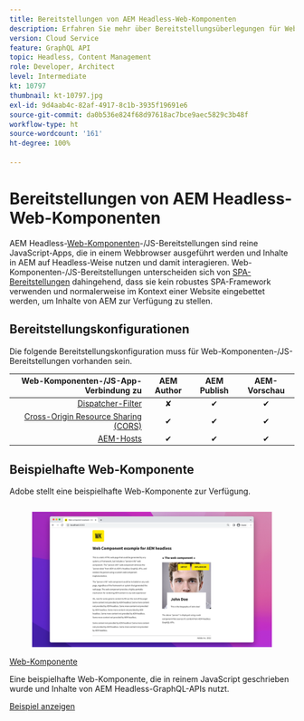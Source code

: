 ```yaml
---
title: Bereitstellungen von AEM Headless-Web-Komponenten
description: Erfahren Sie mehr über Bereitstellungsüberlegungen für Web-Komponenten-/rein JS-basierte AEM Headless-Bereitstellungen.
version: Cloud Service
feature: GraphQL API
topic: Headless, Content Management
role: Developer, Architect
level: Intermediate
kt: 10797
thumbnail: kt-10797.jpg
exl-id: 9d4aab4c-82af-4917-8c1b-3935f19691e6
source-git-commit: da0b536e824f68d97618ac7bce9aec5829c3b48f
workflow-type: ht
source-wordcount: '161'
ht-degree: 100%

---
```


# Bereitstellungen von AEM Headless-Web-Komponenten

AEM Headless-[Web-Komponenten](https://developer.mozilla.org/de-DE/docs/Web/Web_Components)-/JS-Bereitstellungen sind reine JavaScript-Apps, die in einem Webbrowser ausgeführt werden und Inhalte in AEM auf Headless-Weise nutzen und damit interagieren. Web-Komponenten-/JS-Bereitstellungen unterscheiden sich von [SPA-Bereitstellungen](./spa.md) dahingehend, dass sie kein robustes SPA-Framework verwenden und normalerweise im Kontext einer Website eingebettet werden, um Inhalte von AEM zur Verfügung zu stellen.


## Bereitstellungskonfigurationen

Die folgende Bereitstellungskonfiguration muss für Web-Komponenten-/JS-Bereitstellungen vorhanden sein.

| Web-Komponenten-/JS-App-Verbindung zu | AEM Author | AEM Publish | AEM-Vorschau |
|---------------------------------------------------:|:----------:|:-----------:|:-----------:|
| [Dispatcher-Filter](./configurations/dispatcher-filters.md) | ✘ | ✔ | ✔ |
| [Cross-Origin Resource Sharing (CORS)](./configurations/cors.md) | ✔ | ✔ | ✔ |
| [AEM-Hosts](./configurations/aem-hosts.md) | ✔ | ✔ | ✔ |

## Beispielhafte Web-Komponente

Adobe stellt eine beispielhafte Web-Komponente zur Verfügung.

<div class="columns is-multiline">
    <!-- Web Component -->
    <div class="column is-half-tablet is-half-desktop is-one-third-widescreen" aria-label="Web Component" tabindex="0">
       <div class="card">
           <div class="card-image">
               <figure class="image is-16by9">
                   <a href="../example-apps/web-component.md" title="Web-Komponente" tabindex="-1">
                       <img class="is-bordered-r-small" src="../example-apps/assets/web-component/web-component-card.png" alt="Web-Komponente">
                   </a>
               </figure>
           </div>
           <div class="card-content is-padded-small">
               <div class="content">
                   <p class="headline is-size-6 has-text-weight-bold"><a href="../example-apps/web-component.md" title="Web-Komponente">Web-Komponente</a></p>
                   <p class="is-size-6">Eine beispielhafte Web-Komponente, die in reinem JavaScript geschrieben wurde und Inhalte von AEM Headless-GraphQL-APIs nutzt.</p>
                   <a href="../example-apps/web-component.md" class="spectrum-Button spectrum-Button--outline spectrum-Button--primary spectrum-Button--sizeM">
 <span class="spectrum-Button-label has-no-wrap has-text-weight-bold">Beispiel anzeigen</span>
 </a> 
               </div>
           </div>
       </div>
    </div>
</div>
